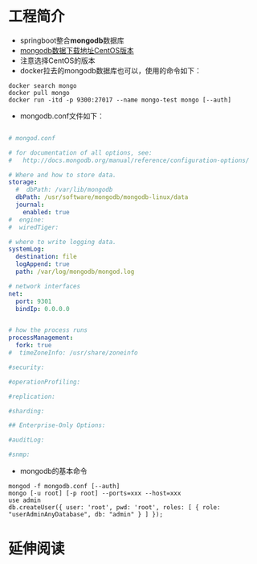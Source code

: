 # 工程简介
* springboot整合**mongodb**数据库
* [mongodb数据下载地址CentOS版本](https://www.mongodb.com/try/download/community)
* 注意选择CentOS的版本
* docker拉去的mongodb数据库也可以，使用的命令如下：
```shell
docker search mongo
docker pull mongo
docker run -itd -p 9300:27017 --name mongo-test mongo [--auth]
```
* mongodb.conf文件如下：
```yaml

# mongod.conf

# for documentation of all options, see:
#   http://docs.mongodb.org/manual/reference/configuration-options/

# Where and how to store data.
storage:
  #  dbPath: /var/lib/mongodb
  dbPath: /usr/software/mongodb/mongodb-linux/data
  journal:
    enabled: true
#  engine:
#  wiredTiger:

# where to write logging data.
systemLog:
  destination: file
  logAppend: true
  path: /var/log/mongodb/mongod.log

# network interfaces
net:
  port: 9301
  bindIp: 0.0.0.0


# how the process runs
processManagement:
  fork: true
#  timeZoneInfo: /usr/share/zoneinfo

#security:

#operationProfiling:

#replication:

#sharding:

## Enterprise-Only Options:

#auditLog:

#snmp:

```
* mongodb的基本命令
```shell
mongod -f mongodb.conf [--auth]
mongo [-u root] [-p root] --ports=xxx --host=xxx
use admin
db.createUser({ user: 'root', pwd: 'root', roles: [ { role: "userAdminAnyDatabase", db: "admin" } ] });

```
# 延伸阅读

